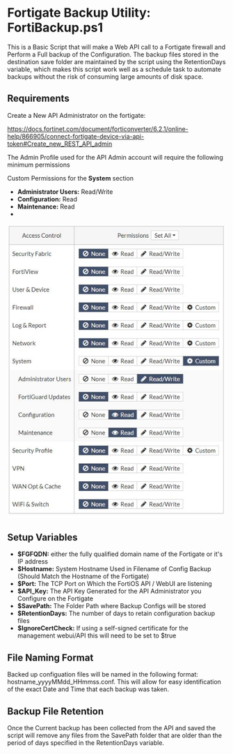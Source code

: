 # Fortigate Backup Utility: FortiBackup.ps1

This is a Basic Script that will make a Web API call to a Fortigate firewall and Perform a Full backup of the Configuration.
The backup files stored in the destination save folder are maintained by the script using the RetentionDays variable, which makes this script work well as a schedule task to automate backups without the risk of consuming large amounts of disk space.  

## Requirements
Create a New API Administrator on the fortigate:

https://docs.fortinet.com/document/forticonverter/6.2.1/online-help/866905/connect-fortigate-device-via-api-token#Create_new_REST_API_admin

The Admin Profile used for the API Admin account will require the following minimum permissions

Custom Permissions for the **System** section
- **Administrator Users:** Read/Write
- **Configuration:** Read
- **Maintenance:** Read
- 
![](https://github.com/GraniteDan/FortiBackup/blob/main/backup_permissions.JPG)


## Setup Variables

- **$FGFQDN:** either the fully qualified domain name of the Fortigate or it's IP address
- **$Hostname:** System Hostname Used in Filename of Config Backup (Should Match the Hostname of the Fortigate)
- **$Port:** The TCP Port on Which the FortiOS API / WebUI are listening
- **$API_Key:** The API Key Generated for the API Administrator you Configure on the Fortigate
- **$SavePath:** The Folder Path where Backup Configs will be stored
- **$RetentionDays:** The number of days to retain configuration backup files
- **$IgnoreCertCheck:** If using a self-signed certificate for the management webui/API this will need to be set to $true

## File Naming Format

Backed up configuation files will be named in the following format: hostname_yyyyMMdd_HHmmss.conf.
This will allow for easy identification of the exact Date and Time that each backup was taken.

## Backup File Retention

Once the Current backup has been collected from the API and saved the script will remove any files from the SavePath folder that are older than the period of days specified in the RetentionDays variable.
